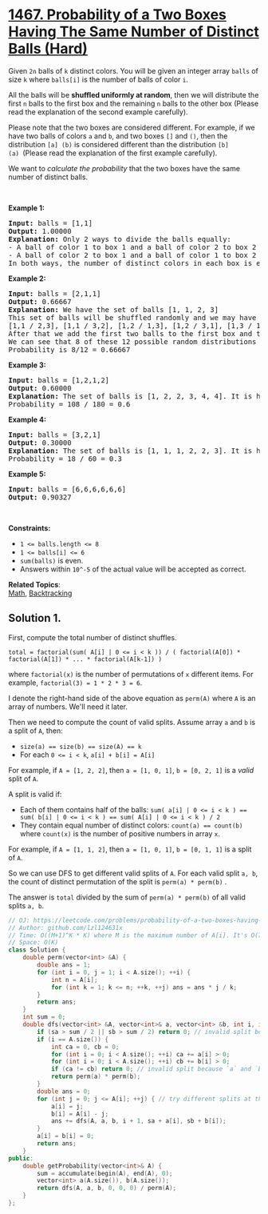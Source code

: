 # [1467. Probability of a Two Boxes Having The Same Number of Distinct Balls (Hard)](https://leetcode.com/problems/probability-of-a-two-boxes-having-the-same-number-of-distinct-balls/)

<p>Given <code>2n</code> balls of <code>k</code> distinct colors. You will be given an integer array <code>balls</code> of size <code>k</code> where <code>balls[i]</code> is the number of balls of color <code>i</code>.&nbsp;</p>

<p>All the balls will be <strong>shuffled uniformly at random</strong>,&nbsp;then we will distribute the first <code>n</code> balls to the first box and the remaining <code>n</code> balls to the other box (Please read the explanation of the second example carefully).</p>

<p>Please note that the two boxes are considered different. For example, if we have two balls of colors <code>a</code> and <code>b</code>, and two boxes <code>[]</code> and <code>()</code>, then the distribution <code>[a] (b)</code> is considered different than the distribution <code>[b] (a)&nbsp;</code>(Please read the explanation of the first&nbsp;example carefully).</p>

<p>We want to <em>calculate the probability</em> that the two boxes have the same number of distinct balls.</p>

<p>&nbsp;</p>
<p><strong>Example 1:</strong></p>

<pre><strong>Input:</strong> balls = [1,1]
<strong>Output:</strong> 1.00000
<strong>Explanation:</strong> Only 2 ways to divide the balls equally:
- A ball of color 1 to box 1 and a ball of color 2 to box 2
- A ball of color 2 to box 1 and a ball of color 1 to box 2
In both ways, the number of distinct colors in each box is equal. The probability is 2/2 = 1
</pre>

<p><strong>Example 2:</strong></p>

<pre><strong>Input:</strong> balls = [2,1,1]
<strong>Output:</strong> 0.66667
<strong>Explanation:</strong> We have the set of balls [1, 1, 2, 3]
This set of balls will be shuffled randomly and we may have one of the 12 distinct shuffles with equale probability (i.e. 1/12):
[1,1 / 2,3], [1,1 / 3,2], [1,2 / 1,3], [1,2 / 3,1], [1,3 / 1,2], [1,3 / 2,1], [2,1 / 1,3], [2,1 / 3,1], [2,3 / 1,1], [3,1 / 1,2], [3,1 / 2,1], [3,2 / 1,1]
After that we add the first two balls to the first box and the second two balls to the second box.
We can see that 8 of these 12 possible random distributions have the same number of distinct colors of balls in each box.
Probability is 8/12 = 0.66667
</pre>

<p><strong>Example 3:</strong></p>

<pre><strong>Input:</strong> balls = [1,2,1,2]
<strong>Output:</strong> 0.60000
<strong>Explanation:</strong> The set of balls is [1, 2, 2, 3, 4, 4]. It is hard to display all the 180 possible random shuffles of this set but it is easy to check that 108 of them will have the same number of distinct colors in each box.
Probability = 108 / 180 = 0.6
</pre>

<p><strong>Example 4:</strong></p>

<pre><strong>Input:</strong> balls = [3,2,1]
<strong>Output:</strong> 0.30000
<strong>Explanation:</strong> The set of balls is [1, 1, 1, 2, 2, 3]. It is hard to display all the 60 possible random shuffles of this set but it is easy to check that 18 of them will have the same number of distinct colors in each box.
Probability = 18 / 60 = 0.3
</pre>

<p><strong>Example 5:</strong></p>

<pre><strong>Input:</strong> balls = [6,6,6,6,6,6]
<strong>Output:</strong> 0.90327
</pre>

<p>&nbsp;</p>
<p><strong>Constraints:</strong></p>

<ul>
	<li><code>1 &lt;= balls.length &lt;= 8</code></li>
	<li><code>1 &lt;= balls[i] &lt;= 6</code></li>
	<li><code>sum(balls)</code> is even.</li>
	<li>Answers within <code>10^-5</code> of the actual value will be accepted as correct.</li>
</ul>


**Related Topics**:  
[Math](https://leetcode.com/tag/math/), [Backtracking](https://leetcode.com/tag/backtracking/)

## Solution 1.

First, compute the total number of distinct shuffles. 

```
total = factorial(sum( A[i] | 0 <= i < k )) / ( factorial(A[0]) * factorial(A[1]) * ... * factorial(A[k-1]) )
```

where `factorial(x)` is the number of permutations of `x` different items. For example, `factorial(3) = 1 * 2 * 3 = 6`.

I denote the right-hand side of the above equation as `perm(A)` where `A` is an array of numbers. We'll need it later.

Then we need to compute the count of valid splits. Assume array `a` and `b` is a split of `A`, then:

* `size(a) == size(b) == size(A) == k`
* For each `0 <= i < k`, `a[i] + b[i] = A[i]`

For example, if `A = [1, 2, 2]`, then `a = [1, 0, 1]`, `b = [0, 2, 1]` is a *valid* split of `A`.

A split is valid if:
* Each of them contains half of the balls: `sum( a[i] | 0 <= i < k ) == sum( b[i] | 0 <= i < k ) == sum( A[i] | 0 <= i < k ) / 2`
* They contain equal number of distinct colors: `count(a) == count(b)` where `count(x)` is the number of positive numbers in array `x`.

For example, if `A = [1, 1, 2]`, then `a = [1, 0, 1]`, `b = [0, 1, 1]` is a split of `A`.

So we can use DFS to get different valid splits of `A`. For each valid split `a, b`, the count of distinct permutation of the split is `perm(a) * perm(b)` .

The answer is `total` divided by the sum of `perm(a) * perm(b)` of all valid splits `a, b`.

```cpp
// OJ: https://leetcode.com/problems/probability-of-a-two-boxes-having-the-same-number-of-distinct-balls/
// Author: github.com/lzl124631x
// Time: O((M+1)^K * K) where M is the maximum number of A[i]. It's O(7^8 * 8) given the constraints of this problem.
// Space: O(K)
class Solution {
    double perm(vector<int> &A) {
        double ans = 1;
        for (int i = 0, j = 1; i < A.size(); ++i) {
            int n = A[i];
            for (int k = 1; k <= n; ++k, ++j) ans = ans * j / k; 
        }
        return ans;
    }
    int sum = 0;
    double dfs(vector<int> &A, vector<int>& a, vector<int> &b, int i, int sa, int sb) {
        if (sa > sum / 2 || sb > sum / 2) return 0; // invalid split because either `a` or `b` takes up more than half of the balls.
        if (i == A.size()) {
            int ca = 0, cb = 0;
            for (int i = 0; i < A.size(); ++i) ca += a[i] > 0;
            for (int i = 0; i < A.size(); ++i) cb += b[i] > 0;
            if (ca != cb) return 0; // invalid split because `a` and `b` don't have the same number of distinct colors.
            return perm(a) * perm(b);
        }
        double ans = 0;
        for (int j = 0; j <= A[i]; ++j) { // try different splits at the `i`-th element, i.e. a[i] + b[i] = A[i]`
            a[i] = j;
            b[i] = A[i] - j;
            ans += dfs(A, a, b, i + 1, sa + a[i], sb + b[i]);
        }
        a[i] = b[i] = 0;
        return ans;
    }
public:
    double getProbability(vector<int>& A) {
        sum = accumulate(begin(A), end(A), 0);
        vector<int> a(A.size()), b(A.size());
        return dfs(A, a, b, 0, 0, 0) / perm(A);
    }
};
```